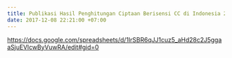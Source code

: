 ```yaml
---
title: Publikasi Hasil Penghitungan Ciptaan Berisensi CC di Indonesia 2018
date: 2017-12-08 22:21:00 +07:00
---
```


https://docs.google.com/spreadsheets/d/1IrSBR6qJJ1cuz5_aHd28c2J5ggaaSjuEVIcwByVuwRA/edit#gid=0

